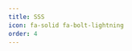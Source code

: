 ```yaml
---
title: SSS
icon: fa-solid fa-bolt-lightning
order: 4
---
```


<!DOCTYPE html>
<html lang="tr">
<head>
    <meta charset="UTF-8">
    <meta name="viewport" content="width=device-width, initial-scale=1.0">
    <title>Belge Başlığı</title>
    <style>
        div {
            margin: 0;
            padding: 0;
        }

        img, h2, p, blockquote {
            margin-top: 0;
            margin-bottom: 0;
            padding-top: 0;
            padding-bottom: 0;
        }

        img {
            display: block;
            margin: 0 auto;
        }

        h2 {
            margin-top: 10px;
            margin-bottom: 10px;
        }

        p {
            margin-top: 5px;
            margin-bottom: 5px;
        }

        blockquote {
            margin-top: 10px;
            margin-bottom: 10px;
        }
    </style>
</head>
<body>
    <div>
        <img src="/assets/img/sss/1.png" alt="Image">

        <h2>BİZ KİMİZ?</h2>
        <p>Kesinkes korunması gereken oyunları <strong>sessiz kurulum</strong> olarak yeniden dürekleyen <a href="https://tengrikut1923.com" target="_blank"><strong>Türk</strong></a> öbeğiz.</p>

        <h2>KORUNMASI GEREKEN OYUNLARI KİM BELİRLİYOR?</h2>
        <p>Oyunlara yaşam veren <strong>topluluklar</strong>. Bir oyunun iyi inceleme alması korunmasını sağlamaz. Yıllardır oynanıyorsa, oynanışı, öyküsü iyiyse korunur. Bunlardan birini karşılaması yeter.</p>

        <h2>SESSİZ KURULUM NEDİR?</h2>
        <p>Kurulumun çalıştırılmasıyla oyunun <strong>kendiliğinden</strong> yüklenmesi olayıdır. Kısayol geldiğinde yükleme bitmiş olur. Düzeltmeler, güncellemeler yapıldığı için geriye oynamak kalır.</p>

        <h2>OYUN, SUNUM ADI NEDEN EF14FC22 GİBİ DAMGA İLE SAYIDAN OLUŞUYOR?</h2>
        <p>Oyunun, sunumun <code>.yur</code> uzantısına ilişkin benzersiz <strong>DAD32</strong> değeri adı belirliyor. Bu da yapımcıların yarattığı ad kargaşasına son veriyor. İlerici girişimlerimizden biridir.</p>

        <h2>DOĞRULAMA NİTE YAPILIYOR?</h2>
        <p>İlgili oyunun konumuna gidip çalıştırın: "<strong>Doğrulama.exe</strong>", seçin: "<strong>Doğrulama.sfv</strong>".</p>

        <blockquote class="prompt-tip">
            <p><strong>Yardım</strong> için <a href="https://yazismalik.tengrikut1923.com" target="_blank">yazışmalığa</a> gidebilir, <a href="https://git.tengrikut1923.com/uyumsuzluk" target="_blank">uyumsuzluk</a> sunucumuza katılabilirsiniz.</p>
        </blockquote>

        <blockquote class="prompt-danger">
            <p>Burası yazışmalık alanıdır. Yasalara bağlı olduğundan <strong>bağlantı</strong> bulunmaz. Ayrıca istekte bulunmayınız. <strong>Yasaklanmamak</strong> için de bağlam dışı sorular sormaktan kaçınınız!</p>
        </blockquote>

        <blockquote class="prompt-info">
            <ul>
                <li><strong>Biçim</strong> ➔ <strong>Format</strong></li>
                <li><strong>Boyut</strong> ➔ <strong>Size</strong></li>
                <li><strong>Bölge</strong> ➔ <strong>Region</strong></li>
                <li><strong>Buğu</strong> ➔ <strong>Steam</strong></li>
                <li><strong>Döküm</strong> ➔ <strong>Dump</strong></li>
                <li><strong>Döngücül Artıklık Denetimi (DAD32)</strong> ➔ <strong>Cyclic Redundancy Check (CRC32)</strong></li>
                <li><strong>Düzen</strong> ➔ <strong>System</strong></li>
                <li><strong>Eski İyi Oyunlar (EİO)</strong> ➔ <strong>Good Old Games (GOG)</strong></li>
                <li><strong>Küçükyazılım Gözenekler (KYG-GÖZ)</strong> ➔ <strong>Microsoft Windows (MSW-WIN)</strong></li>
                <li><strong>Kunguter Dürek Takımı (KDT)</strong> ➔ <strong>Android Package Kit (APK)</strong></li>
                <li><strong>Sunum</strong> ➔ <strong>Release</strong></li>
                <li><strong>Sürüm</strong> ➔ <strong>Version</strong></li>
                <li><strong>Yama</strong> ➔ <strong>Fix/Mod</strong></li>
                <li><strong>Yapım</strong> ➔ <strong>Developer</strong></li>
                <li><strong>Yapıt</strong> ➔ <strong>Work</strong></li>
                <li><strong>Yayım</strong> ➔ <strong>Warez</strong></li>
                <li><strong>Yeniden Dürekleyici</strong> ➜ <strong>Repacker</strong></li>
                <li><strong>Yürütülebilir (YÜR/.yur)</strong> ➔ <strong>Executable (EXE/.exe)</strong></li>
            </ul>
        </blockquote>

        <div>
            {% include embed/youtube.html id='Jsshre2aIP0' %}
        </div>
    </div>
</body>
</html>

